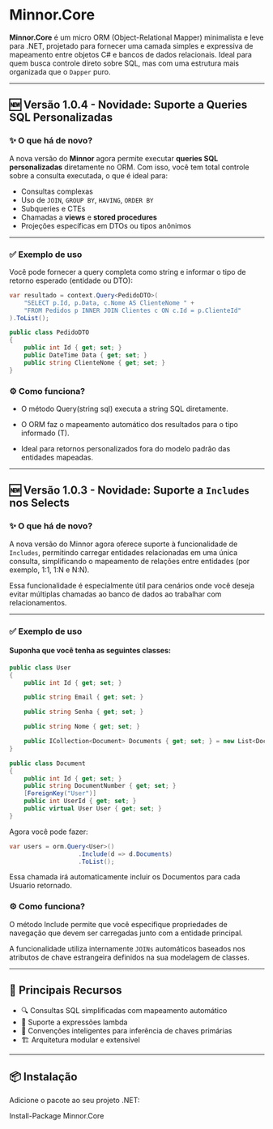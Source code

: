 # Minnor.Core

**Minnor.Core** é um micro ORM (Object-Relational Mapper) minimalista e leve para .NET, projetado para fornecer uma camada simples e expressiva de mapeamento entre objetos C# e bancos de dados relacionais. Ideal para quem busca controle direto sobre SQL, mas com uma estrutura mais organizada que o `Dapper` puro.

---

## 🆕 Versão 1.0.4 - Novidade: Suporte a Queries SQL Personalizadas

### ✨ O que há de novo?

A nova versão do **Minnor** agora permite executar **queries SQL personalizadas** diretamente no ORM. Com isso, você tem total controle sobre a consulta executada, o que é ideal para:

- Consultas complexas
- Uso de `JOIN`, `GROUP BY`, `HAVING`, `ORDER BY`
- Subqueries e CTEs
- Chamadas a **views** e **stored procedures**
- Projeções específicas em DTOs ou tipos anônimos

---

### ✅ Exemplo de uso

Você pode fornecer a query completa como string e informar o tipo de retorno esperado (entidade ou DTO):

```csharp
var resultado = context.Query<PedidoDTO>(
    "SELECT p.Id, p.Data, c.Nome AS ClienteNome " +
    "FROM Pedidos p INNER JOIN Clientes c ON c.Id = p.ClienteId"
).ToList();

public class PedidoDTO
{
    public int Id { get; set; }
    public DateTime Data { get; set; }
    public string ClienteNome { get; set; }
}
```
### ⚙️ Como funciona?
- O método Query<T>(string sql) executa a string SQL diretamente.

- O ORM faz o mapeamento automático dos resultados para o tipo informado (T).

- Ideal para retornos personalizados fora do modelo padrão das entidades mapeadas.

---

## 🆕 Versão 1.0.3 - Novidade: Suporte a `Includes` nos Selects

### ✨ O que há de novo?

A nova versão do Minnor agora oferece suporte à funcionalidade de `Includes`, permitindo carregar entidades relacionadas em uma única consulta, simplificando o mapeamento de relações entre entidades (por exemplo, 1:1, 1:N e N:N).

Essa funcionalidade é especialmente útil para cenários onde você deseja evitar múltiplas chamadas ao banco de dados ao trabalhar com relacionamentos.

---

### ✅ Exemplo de uso

#### Suponha que você tenha as seguintes classes:

```csharp
public class User
{
    public int Id { get; set; }

    public string Email { get; set; }

    public string Senha { get; set; }

    public string Nome { get; set; }

    public ICollection<Document> Documents { get; set; } = new List<Document>();
}

public class Document
{
    public int Id { get; set; }
    public string DocumentNumber { get; set; }
    [ForeignKey("User")]
    public int UserId { get; set; }
    public virtual User User { get; set; }
}

```
Agora você pode fazer:

```csharp
var users = orm.Query<User>()
                   .Include(d => d.Documents)
                   .ToList();
```

Essa chamada irá automaticamente incluir os Documentos para cada Usuario retornado.

### ⚙️ Como funciona?
O método Include permite que você especifique propriedades de navegação que devem ser carregadas junto com a entidade principal.

A funcionalidade utiliza internamente `JOINs` automáticos baseados nos atributos de chave estrangeira definidos na sua modelagem de classes.

---

## 🚀 Principais Recursos

- 🔍 Consultas SQL simplificadas com mapeamento automático
- 🧩 Suporte a expressões lambda
- 🧠 Convenções inteligentes para inferência de chaves primárias
- 🏗️ Arquitetura modular e extensível

---

## 📦 Instalação

Adicione o pacote ao seu projeto .NET:

Install-Package Minnor.Core
